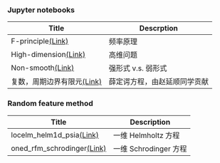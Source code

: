 ### Jupyter notebooks

| Title                                                 | Descrption                   |
| ----------------------------------------------------- | ---------------------------- |
| F-principle[(Link)](F-principle.ipynb)                   | 频率原理                     |
| High-dimension[(Link)](High-dimension.ipynb)             | 高维问题                     |
| Non-smooth[(Link)](Nonsmooth_solution.ipynb)             | 强形式 v.s. 弱形式           |
| 复数，周期边界有限元[(Link)](复数，周期边界有限元.ipynb) | 薛定谔方程，由赵延顺同学贡献 |

### Random feature method

| Title                                                    | Description           |
| -------------------------------------------------------- | --------------------- |
| locelm_helm1d_psia[(Link)](./RFM/locelm_helm1d_psia.py)     | 一维 Helmholtz 方程   |
| oned_rfm_schrodinger[(Link)](./RFM/oned_rfm_schrodinger.py) | 一维 Schrodinger 方程 |
